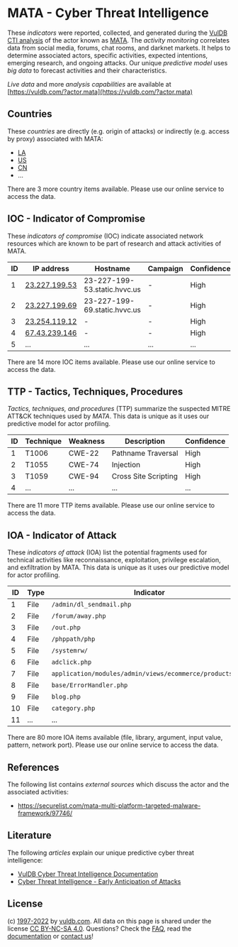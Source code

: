 # MATA - Cyber Threat Intelligence

These _indicators_ were reported, collected, and generated during the [VulDB CTI analysis](https://vuldb.com/?kb.cti) of the actor known as [MATA](https://vuldb.com/?actor.mata). The _activity monitoring_ correlates data from social media, forums, chat rooms, and darknet markets. It helps to determine associated actors, specific activities, expected intentions, emerging research, and ongoing attacks. Our unique _predictive model_ uses _big data_ to forecast activities and their characteristics.

_Live data_ and more _analysis capabilities_ are available at [https://vuldb.com/?actor.mata](https://vuldb.com/?actor.mata)

## Countries

These _countries_ are directly (e.g. origin of attacks) or indirectly (e.g. access by proxy) associated with MATA:

* [LA](https://vuldb.com/?country.la)
* [US](https://vuldb.com/?country.us)
* [CN](https://vuldb.com/?country.cn)
* ...

There are 3 more country items available. Please use our online service to access the data.

## IOC - Indicator of Compromise

These _indicators of compromise_ (IOC) indicate associated network resources which are known to be part of research and attack activities of MATA.

ID | IP address | Hostname | Campaign | Confidence
-- | ---------- | -------- | -------- | ----------
1 | [23.227.199.53](https://vuldb.com/?ip.23.227.199.53) | 23-227-199-53.static.hvvc.us | - | High
2 | [23.227.199.69](https://vuldb.com/?ip.23.227.199.69) | 23-227-199-69.static.hvvc.us | - | High
3 | [23.254.119.12](https://vuldb.com/?ip.23.254.119.12) | - | - | High
4 | [67.43.239.146](https://vuldb.com/?ip.67.43.239.146) | - | - | High
5 | ... | ... | ... | ...

There are 14 more IOC items available. Please use our online service to access the data.

## TTP - Tactics, Techniques, Procedures

_Tactics, techniques, and procedures_ (TTP) summarize the suspected MITRE ATT&CK techniques used by _MATA_. This data is unique as it uses our predictive model for actor profiling.

ID | Technique | Weakness | Description | Confidence
-- | --------- | -------- | ----------- | ----------
1 | T1006 | CWE-22 | Pathname Traversal | High
2 | T1055 | CWE-74 | Injection | High
3 | T1059 | CWE-94 | Cross Site Scripting | High
4 | ... | ... | ... | ...

There are 11 more TTP items available. Please use our online service to access the data.

## IOA - Indicator of Attack

These _indicators of attack_ (IOA) list the potential fragments used for technical activities like reconnaissance, exploitation, privilege escalation, and exfiltration by MATA. This data is unique as it uses our predictive model for actor profiling.

ID | Type | Indicator | Confidence
-- | ---- | --------- | ----------
1 | File | `/admin/dl_sendmail.php` | High
2 | File | `/forum/away.php` | High
3 | File | `/out.php` | Medium
4 | File | `/phppath/php` | Medium
5 | File | `/systemrw/` | Medium
6 | File | `adclick.php` | Medium
7 | File | `application/modules/admin/views/ecommerce/products.php` | High
8 | File | `base/ErrorHandler.php` | High
9 | File | `blog.php` | Medium
10 | File | `category.php` | Medium
11 | ... | ... | ...

There are 80 more IOA items available (file, library, argument, input value, pattern, network port). Please use our online service to access the data.

## References

The following list contains _external sources_ which discuss the actor and the associated activities:

* https://securelist.com/mata-multi-platform-targeted-malware-framework/97746/

## Literature

The following _articles_ explain our unique predictive cyber threat intelligence:

* [VulDB Cyber Threat Intelligence Documentation](https://vuldb.com/?kb.cti)
* [Cyber Threat Intelligence - Early Anticipation of Attacks](https://www.scip.ch/en/?labs.20201022)

## License

(c) [1997-2022](https://vuldb.com/?kb.changelog) by [vuldb.com](https://vuldb.com/?kb.about). All data on this page is shared under the license [CC BY-NC-SA 4.0](https://creativecommons.org/licenses/by-nc-sa/4.0/). Questions? Check the [FAQ](https://vuldb.com/?kb.faq), read the [documentation](https://vuldb.com/?kb) or [contact us](https://vuldb.com/?contact)!
